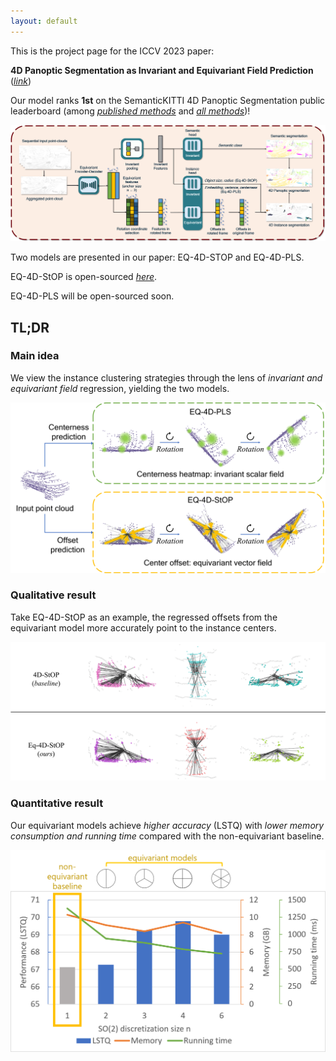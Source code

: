 ```yaml
---
layout: default
---
```


This is the project page for the ICCV 2023 paper: 

**4D Panoptic Segmentation as Invariant and Equivariant Field Prediction** ([*link*](https://arxiv.org/abs/2303.15651))

Our model ranks **1st** on the SemanticKITTI 4D Panoptic Segmentation public leaderboard (among [*published methods*](http://semantic-kitti.org/tasks.html#panseg4d) and [*all methods*](https://codalab.lisn.upsaclay.fr/competitions/7097))! 

![Overview](overview.png)

Two models are presented in our paper: EQ-4D-STOP and EQ-4D-PLS. 

EQ-4D-StOP is open-sourced [*here*](https://github.com/minghanz/EQ-4D-StOP). 

EQ-4D-PLS will be open-sourced soon. 

## TL;DR
### Main idea
We view the instance clustering strategies through the lens of *invariant and equivariant field* regression, yielding the two models. 

![field](field.png)

### Qualitative result
Take EQ-4D-StOP as an example, the regressed offsets from the equivariant model more accurately point to the instance centers.

![offset](offset.png)

### Quantitative result
Our equivariant models achieve *higher accuracy* (LSTQ) with *lower memory consumption and running time* compared with the non-equivariant baseline. 

![performance](performance.png)
